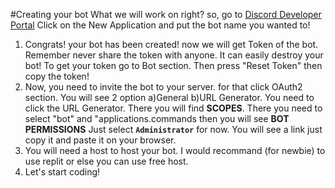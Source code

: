 #Creating your bot
What we will work on right? so, go to [Discord Developer Portal](https://discord.com/developers/applications) Click on the New Application and put the bot name you wanted to!

1) Congrats! your bot has been created! now we will get Token of the bot. Remember never share the token with anyone. It can easily destroy your bot! To get your token go to Bot section. Then press "Reset Token" then copy the token!
2) Now, you need to invite the bot to your server. for that click OAuth2 section. You will see 2 option a)General b)URL Generator. You need to click the URL Generator. There you will find **SCOPES**. There you need to select 
"bot" and "applications.commands then you will see **BOT PERMISSIONS** Just select **`Administrator`** for now. You will see a link just copy it and paste it on your browser.
3) You will need a host to host your bot. I would recommand (for newbie) to use replit or else you can use free host.
4) Let's start coding!
